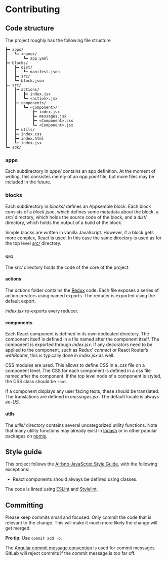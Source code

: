 # Contributing

## Code structure

The project roughly has the following file structure

```
┣━ apps/
┃   ┗━ <name>/
┃       ┗━ app.yaml
┣━ blocks/
┃   ┣━ dist/
┃   ┃   ┗━ manifest.json
┃   ┣━ src/
┃   ┗━ block.json
┣━ src/
┃   ┃━ actions/
┃   ┃   ┣━ index.jsx
┃   ┃   ┗━ <action>.jsx
┃   ┣━ components/
┃   ┃   ┗━ <Component>/
┃   ┃       ┣━ index.jsx
┃   ┃       ┣━ messages.jsx
┃   ┃       ┣━ <Component>.css
┃   ┃       ┗━ <Component>.jsx
┃   ┣━ utils/
┃   ┣━ index.css
┃   ┣━ index.html
┃   ┗━ index.jsx
┗━ sdk/
```

### apps

Each subdirectory in *apps/* contains an app definition. At the moment of writing, this consistes merely of an *app.yaml* file, but more files may be included in the future.

### blocks

Each subdirectory in *blocks/* defines an Appsemble block. Each block consists of a *block.json*, which defines some metadata about the block, a *src/* directory, which holds the source code of the block, and a *dist/* directory, which holds the output of a build of the block.

Simple blocks are written in vanilla JavaScript. However, if a block gets more complex, React is used. In this case the same directory is used as for the top level *[src/](#src)* directory.

### src

The *src/* directory holds the code of the core of the project.

#### actions

The *actions* folder contains the [Redux] code. Each file exposes a series of action creators using named exports. The reducer is exported using the default export.

*index.jsx* re-exports every reducer.

#### components

Each React component is defined in its own dedicated directory. The component itself is defined in a file named after the component itself. The component is exported through *index.jsx*. If any decorators need to be applied to the component, such as Redux’ *connect* or React Router’s *withRouter*, this is typically done in *index.jsx* as well.

CSS modules are used. This allows to define CSS in a *.css* file on a component level. The CSS for each component is defined in a css file named after the component. If the top level node of a component is styled, the CSS class should be `root`.

If a component displays any user facing texts, these should be translated. The translations are defined in *messages.jsx*. The default locale is always *en-US*.

#### utils

The *utils/* directory contains several uncategorized utility functions. Note that many utility functions may already exist in [lodash] or in other popular packages on [npmjs].

## Style guide

This project follows the [Airbnb JavaScript Style Guide], with the following exceptions:

- React components should always be defined using classes.

The code is linted using [ESLint] and [Stylelint].

## Committing

Please keep commits small and focused. Only commit the code that is relevant to the change. This will make it much more likely the change will get merged.

**Pro tip**: Use `commit add -p`.

The [Angular commit message convention] is used for commit messages. GitLab will reject commits if the commit message is too far off.

[airbnb javascript style guide]: https://github.com/airbnb/javascript
[angular commit message convention]: https://github.com/angular/angular/blob/master/CONTRIBUTING.md#commit
[css modules]: https://github.com/css-modules/css-modules
[eslint]: https://eslint.org
[lodash]: https://www.npmjs.com/package/lodash-es
[npmjs]: https://www.npmjs.com
[redux]: https://redux.js.org
[stylelint]: https://stylelint.io
